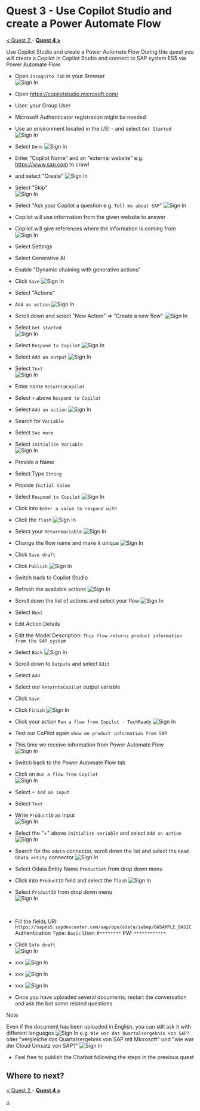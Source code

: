 # Quest 3 - Use Copilot Studio and create a Power Automate Flow

[ < Quest 2 ](quest2.md) - **[ Quest 4 > ](quest4.md)**

Use Copilot Studio and create a Power Automate Flow
During this quest you will create a Copilot in Copilot Studio and connect to SAP system ES5 via Power Automate Flow. 

* Open `Incognito Tab` in your Browser                           
 ![Sign In](../media/quest3/1-Incognito.png)

* Open https://copilotstudio.microsoft.com/
* User: your Group User
* Microsoft Authenticator registration might be needed

* Use an environment located in the US!  - and select `Get Started`
 ![Sign In](../media/quest3/2-GetStarted.png)



* Select `Done`
![Sign In](../media/quest3/3-PowerVirtualAgent-is-now-MicrosoftCopilotStudio.png)



* Enter "Copliot Name" and an "external website" e.g. https://www.sap.com to crawl
* and select "Create"
 ![Sign In](../media/quest3/4-CreateCopilot.png)


* Select "Skip"                              
 ![Sign In](../media/quest3/5-NewFeatures.png)

* Select "Ask your Copilot a question e.g. `Tell me about SAP`"
 ![Sign In](../media/quest3/6-MySAPCopilot.1.png)

* Copilot will use information from the given website to answer
* Copilot will give references where the information is coming from              
 ![Sign In](../media/quest3/7-MySAPCopilot.2.png)

* Select Settings
* Select Generative AI
* Enable "Dynamic chaining with generative actions"
* Click `Save`
 ![Sign In](../media/quest3/9-MySAPCopilot-Settings.png)

* Select "Actions"
* `Add an action`
 ![Sign In](../media/quest3/10-MySAPCopilot-Actions.png)


* Scroll down and select "New Action" => "Create a new flow"
 ![Sign In](../media/quest3/11-MySAPCopilot-AddAnAction.png)


* Select `Get started`                   
 ![Sign In](../media/quest3/12-PowerAutomateGetStarted.png)


* Select `Respond to Copilot`
 ![Sign In](../media/quest3/12-PowerAutomate-Run-a-flow-from-Copilot.png)


* Select `Add an output`
 ![Sign In](../media/quest3/13-PowerAutomate-AddAnOutput.png)


* Select `Text`                      
 ![Sign In](../media/quest3/14-PowerAutomate-AddAnOutput-Text.png)


* Enter name `ReturntoCopilot`
* Select `+` above `Respond to Copilot`
* Select `Add an action`
 ![Sign In](../media/quest3/15-PowerAutomate-AddAnAction.png)


* Search for `Variable`
* Select `See more`
* Select `Initialize Variable`                                       
 ![Sign In](../media/quest3/16-PowerAutomate-AddAnAction2.png)


* Provide a Name
* Select Type `String`
* Provide `Initial Value`
* Select `Respond to Copilot`
 ![Sign In](../media/quest3/17-PowerAutomate-Provide-a-Name.png)


* Click into `Enter a value to respond with`
* Click the `flash`
 ![Sign In](../media/quest3/18-PowerAutomate-ValueToRespond.png)


* Select your `ReturnVariable`
 ![Sign In](../media/quest3/19-PowerAutomate-ReturnVariable.png)


* Change the flow name and make it unique
 ![Sign In](../media/quest3/20-PowerAutomate-AddAnOutput.png)


* Click `Save draft`
* Click `Publish`
 ![Sign In](../media/quest3/21-PowerAutomate-Publish.png)


* Switch back to Copilot Studio
* Refresh the available actions
 ![Sign In](../media/quest3/22-BackToCopilot.png)


* Scroll down the list of actions and select your flow
 ![Sign In](../media/quest3/23-Copilot-SelectYourFlow.png)

* Select `Next`


* Edit Action Details
* Edit the Model Description: `This flow returns product information from the SAP system`
* Select `Back`
 ![Sign In](../media/quest3/25-Copilot-ConnectionDetails-2.png)


* Scroll down to `Outputs` and select `Edit`
* Select `Add`
* Select our `ReturntoCopilot` output variable
* Click `Save`
* Click `Finish`
 ![Sign In](../media/quest3/26a-Copilot-Output.png)


 * Click your action `Run a flow from Copilot - TechReady`
 ![Sign In](../media/quest3/26b-Copilot-Action.png)


 * Test our CoPilot again `show me product information from SAP`
 * This time we receive information from Power Automate Flow                 
 ![Sign In](../media/quest3/27-Copilot-TestYourCopilot.png)


 * Switch back to the Power Automate Flow tab
 * Click on `Run a flow from Copilot`                            
  ![Sign In](../media/quest3/27a-AutomateFlow-Input1.png)


 * Select `+ Add an input`
 * Select `Text`
 * Write `ProductID` as Input                                
 ![Sign In](../media/quest3/27c-AutomateFlow-Input3.png)


 * Select the "+" above `Initialize variable` and select `Add an action`
 ![Sign In](../media/quest3/28-AutomateFlow-AddAnAction2.png)



 * Search for the `odata` connector, scroll down the list and select the `Read OData entity` connector
  ![Sign In](../media/quest3/29-AutomateFlow-odata-Connector.png)


 * Select Odata Entity Name `ProductSet` from drop down menu
 * Click into `ProductID` field and select the `flash` 
  ![Sign In](../media/quest3/30-AutomateFlow-odata-Parameter.png)



 * Select `ProductID` from drop down menu                        
  ![Sign In](../media/quest3/30b-AutomateFlow-odata-ProductID.png)

 <br>

 * Fill the fields
        URI: `https://sapes5.sapdevcenter.com/sap/opu/odata/iwbep/GWSAMPLE_BASIC`
        Authentication Type: `Basic`
        User: `P********`
        PW: `************`
 * Click `Safe draft`                            
  ![Sign In](../media/quest3/30c-SAP-odata-connection.png)



 * xxx
 ![Sign In](../media/quest3/xxx)


 * xxx
 ![Sign In](../media/quest3/xxx)





* xxx
 ![Sign In](../media/quest3/xxx)













* Once you have uploaded several documents, restart the conversation and ask the bot some related questions 
> [!NOTE]
> Even if the document has been uploaded in English, you can still ask it with different languages
![Sign In](../media/quest3/04-ChatWithYourData.png)
e.g. `Wie war das Quartalsergebnis von SAP?` oder
"vergleiche das Quartalsergebnis von SAP mit Microsoft" und 
"wie war der Cloud Umsatz von SAP?"
![Sign In](../media/quest3/05-MoreChats.png)


* Feel free to publish the Chatbot following the steps in the previous quest


## Where to next?
[ < Quest 2 ](quest2.md) - **[ Quest 4 > ](quest4.md)**

[🔝](#)
